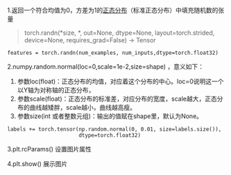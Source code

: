 1.返回一个符合均值为0，方差为1的[正态分布](https://so.csdn.net/so/search?q=正态分布&spm=1001.2101.3001.7020)（标准正态分布）中填充随机数的张量

> torch.randn(*size, *, out=None, dtype=None, layout=torch.strided, 
> device=None, requires_grad=False) → Tensor

```
features = torch.randn(num_examples, num_inputs,dtype=torch.float32)
```



2.numpy.random.normal(loc=0,scale=1e-2,size=shape) ，意义如下： 

1. 参数loc(float)：正态分布的均值，对应着这个分布的中心。loc=0说明这一个以Y轴为对称轴的正态分布，
2. 参数scale(float)：正态分布的标准差，对应分布的宽度，scale越大，正态分布的曲线越矮胖，scale越小，曲线越高瘦。
3. 参数size(int 或者整数元组)：输出的值赋在shape里，默认为None。

```
labels += torch.tensor(np.random.normal(0, 0.01, size=labels.size()),
                       dtype=torch.float32)
```



3.plt.rcParams()   	设置图片属性



4.plt.show()     	展示图片